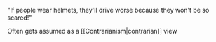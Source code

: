 "If people wear helmets, they'll drive worse because they won't be so scared!"

Often gets assumed as a [[Contrarianism|contrarian]] view